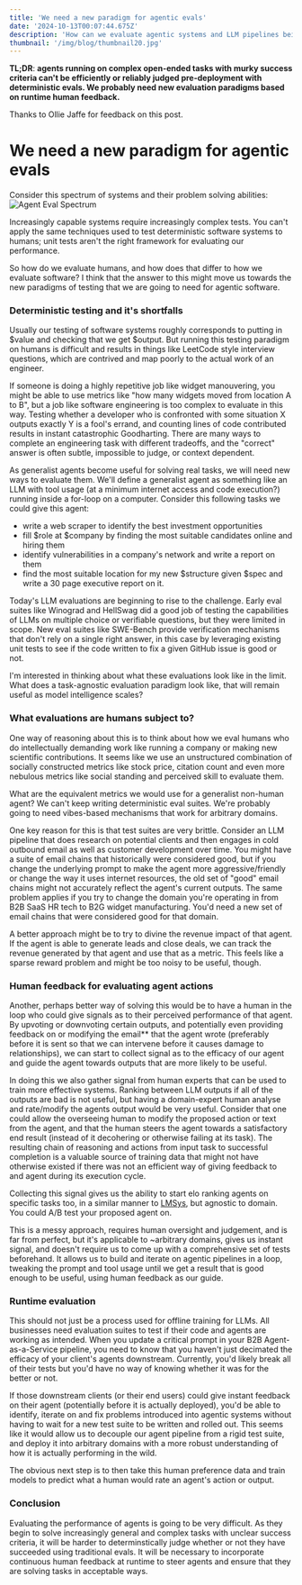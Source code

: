 ```yaml
---
title: 'We need a new paradigm for agentic evals'
date: '2024-10-13T00:07:44.675Z'
description: 'How can we evaluate agentic systems and LLM pipelines being used for complex tasks?'
thumbnail: '/img/blog/thumbnail20.jpg'
---
```




**TL;DR**: __agents running on complex open-ended tasks with murky success criteria can't be efficiently or reliably judged pre-deployment with deterministic evals. We probably need new evaluation paradigms based on runtime human feedback.__

Thanks to Ollie Jaffe for feedback on this post.

# We need a new paradigm for agentic evals

Consider this spectrum of systems and their problem solving abilities: 
![Agent Eval Spectrum](/img/content/spectrum.png)

Increasingly capable systems require increasingly complex tests. You can't apply the same techniques used to test deterministic software systems to humans; unit tests aren't the right framework for evaluating our performance.

So how do we evaluate humans, and how does that differ to how we evaluate software? I think that the answer to this might move us towards the new paradigms of testing that we are going to need for agentic software. 

### Deterministic testing and it's shortfalls

Usually our testing of software systems roughly corresponds to putting in $value and checking that we get $output. But running this testing paradigm on humans is difficult and results in things like LeetCode style interview questions, which are contrived and map poorly to the actual work of an engineer.

If someone is doing a highly repetitive job like widget manouvering, you might be able to use metrics like "how many widgets moved from location A to B", but a job like software engineering is too complex to evaluate in this way. Testing whether a developer who is confronted with some situation X outputs exactly Y is a fool's errand, and counting lines of code contributed results in instant catastrophic Goodharting. There are many ways to complete an engineering task with different tradeoffs, and the "correct" answer is often subtle, impossible to judge, or context dependent.

As generalist agents become useful for solving real tasks, we will need new ways to evaluate them. We'll define a generalist agent as something like an LLM with tool usage (at a minimum internet access and code execution?) running inside a for-loop on a computer. Consider this following tasks we could give this agent:
- write a web scraper to identify the best investment opportunities
- fill $role at $company by finding the most suitable candidates online and hiring them
- identify vulnerabilities in a company's network and write a report on them
- find the most suitable location for my new $structure given $spec and write a 30 page executive report on it.

Today's LLM evaluations are beginning to rise to the challenge. Early eval suites like Winograd and HellSwag did a good job of testing the capabilities of LLMs on multiple choice or verifiable questions, but they were limited in scope. New eval suites like SWE-Bench provide verification mechanisms that don't rely on a single right answer, in this case by leveraging existing unit tests to see if the code written to fix a given GitHub issue is good or not.

I'm interested in thinking about what these evaluations look like in the limit. What does a task-agnostic evaluation paradigm look like, that will remain useful as model intelligence scales?

### What evaluations are humans subject to? 

One way of reasoning about this is to think about how we eval humans who do intellectually demanding work like running a company or making new scientific contributions. It seems like we use an unstructured combination of socially constructed metrics like stock price, citation count and even more nebulous metrics like social standing and perceived skill to evaluate them.

What are the equivalent metrics we would use for a generalist non-human agent? We can't keep writing deterministic eval suites. We're probably going to need vibes-based mechanisms that work for arbitrary domains.

One key reason for this is that test suites are very brittle. Consider an LLM pipeline that does research on potential clients and then engages in cold outbound email as well as customer development over time. You might have a suite of email chains that historically were considered good, but if you change the underlying prompt to make the agent more aggressive/friendly or change the way it uses internet resources, the old set of "good" email chains might not accurately reflect the agent's current outputs. The same problem applies if you try to change the domain you're operating in from B2B SaaS HR tech to B2G widget manufacturing. You'd need a new set of email chains that were considered good for that domain.

A better approach might be to try to divine the revenue impact of that agent. If the agent is able to generate leads and close deals, we can track the revenue generated by that agent and use that as a metric. This feels like a sparse reward problem and might be too noisy to be useful, though.

### Human feedback for evaluating agent actions

Another, perhaps better way of solving this would be to have a human in the loop who could give signals as to their perceived performance of that agent. By upvoting or downvoting certain outputs, and potentially even providing feedback on or modifying the email** that the agent wrote (preferably before it is sent so that we can intervene before it causes damage to relationships), we can start to collect signal as to the efficacy of our agent and guide the agent towards outputs that are more likely to be useful. 

In doing this we also gather signal from human experts that can be used to train more effective systems. Ranking between LLM outputs if all of the outputs are bad is not useful, but having a domain-expert human analyse and rate/modify the agents output would be very useful. Consider that one could allow the overseeing human to modify the proposed action or text from the agent, and that the human steers the agent towards a satisfactory end result (instead of it decohering or otherwise failing at its task). The resulting chain of reasoning and actions from input task to successful completion is a valuable source of training data that might not have otherwise existed if there was not an efficient way of giving feedback to and agent during its execution cycle. 

Collecting this signal gives us the ability to start elo ranking agents on specific tasks too, in a similar manner to [LMSys](https://lmsys.org/), but agnostic to domain. You could A/B test your proposed agent on.

This is a messy approach, requires human oversight and judgement, and is far from perfect, but it's applicable to ~arbitrary domains, gives us instant signal, and doesn't require us to come up with a comprehensive set of tests beforehand. It allows us to build and iterate on agentic pipelines in a loop, tweaking the prompt and tool usage until we get a result that is good enough to be useful, using human feedback as our guide.

### Runtime evaluation

This should not just be a process used for offline training for LLMs. All businesses need evaluation suites to test if their code and agents are working as intended. When you update a critical prompt in your B2B Agent-as-a-Service pipeline, you need to know that you haven't just decimated the efficacy of your client's agents downstream. Currently, you'd likely break all of their tests but you'd have no way of knowing whether it was for the better or not.

If those downstream clients (or their end users) could give instant feedback on their agent (potentially before it is actually deployed), you'd be able to identify, iterate on and fix problems introduced into agentic systems without having to wait for a new test suite to be written and rolled out. This seems like it would allow us to decouple our agent pipeline from a rigid test suite, and deploy it into arbitrary domains with a more robust understanding of how it is actually performing in the wild. 

The obvious next step is to then take this human preference data and train models to predict what a human would rate an agent's action or output. 

### Conclusion

Evaluating the performance of agents is going to be very difficult. As they begin to solve increasingly general and complex tasks with unclear success criteria, it will be harder to determinstically judge whether or not they have succeeded using traditional evals. It will be necessary to incorporate continuous human feedback at runtime to steer agents and ensure that they are solving tasks in acceptable ways. 
